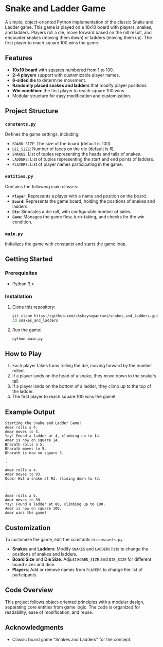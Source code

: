 # Snake and Ladder Game

A simple, object-oriented Python implementation of the classic Snake and Ladder game. This game is played on a 10x10 board with players, snakes, and ladders. Players roll a die, move forward based on the roll result, and encounter snakes (moving them down) or ladders (moving them up). The first player to reach square 100 wins the game.

## Features

- **10x10 board** with squares numbered from 1 to 100.
- **2-4 players** support with customizable player names.
- **6-sided die** to determine movement.
- **Randomly placed snakes and ladders** that modify player positions.
- **Win condition**: the first player to reach square 100 wins.
- Modular structure for easy modification and customization.

## Project Structure

### `constants.py`
Defines the game settings, including:
- `BOARD_SIZE`: The size of the board (default is 100).
- `DIE_SIZE`: Number of faces on the die (default is 6).
- `SNAKES`: List of tuples representing the heads and tails of snakes.
- `LADDERS`: List of tuples representing the start and end points of ladders.
- `PLAYERS`: List of player names participating in the game.

### `entities.py`
Contains the following main classes:

- **`Player`**: Represents a player with a name and position on the board.
- **`Board`**: Represents the game board, holding the positions of snakes and ladders.
- **`Die`**: Simulates a die roll, with configurable number of sides.
- **`Game`**: Manages the game flow, turn-taking, and checks for the win condition.

### `main.py`
Initializes the game with constants and starts the game loop.

## Getting Started

### Prerequisites

- Python 3.x

### Installation

1. Clone this repository:

    ```bash
    git clone https://github.com/akshaynayanravi/snakes_and_ladders.git
    cd snakes_and_ladders
    ```

2. Run the game:

    ```bash
    python main.py
    ```

## How to Play

1. Each player takes turns rolling the die, moving forward by the number rolled.
2. If a player lands on the head of a snake, they move down to the snake's tail.
3. If a player lands on the bottom of a ladder, they climb up to the top of the ladder.
4. The first player to reach square 100 wins the game!

## Example Output
    Starting the Snake and Ladder Game!
    Amar rolls a 4.
    Amar moves to 4.
    Yay! Found a ladder at 4, climbing up to 14.
    Amar is now on square 14.
    Bharath rolls a 5.
    Bharath moves to 5.
    Bharath is now on square 5.
    .
    .
    .
    Amar rolls a 4.
    Amar moves to 93.
    Oops! Hit a snake at 93, sliding down to 73.
    .
    .
    .
    Amar rolls a 5.
    Amar moves to 80.
    Yay! Found a ladder at 80, climbing up to 100.
    Amar is now on square 100.
    Amar wins the game!

## Customization

To customize the game, edit the constants in `constants.py`:

- **Snakes** and **Ladders**: Modify `SNAKES` and `LADDERS` lists to change the positions of snakes and ladders.
- **Board Size** and **Die Size**: Adjust `BOARD_SIZE` and `DIE_SIZE` for different board sizes and dice.
- **Players**: Add or remove names from `PLAYERS` to change the list of participants.

## Code Overview

This project follows object-oriented principles with a modular design, separating core entities from game logic. The code is organized for readability, ease of modification, and reuse.

## Acknowledgments

- Classic board game "Snakes and Ladders" for the concept.

